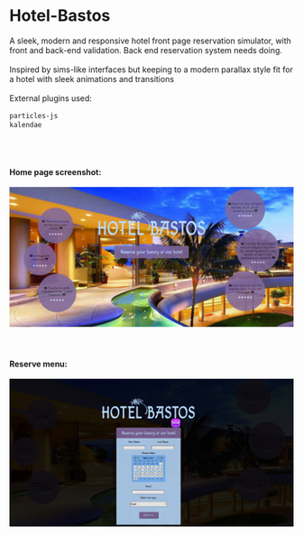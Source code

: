 # Hotel-Bastos
A sleek, modern and responsive hotel front page reservation simulator, with front and back-end validation.
Back end reservation system needs doing.
<br>
<br>
Inspired by sims-like interfaces but keeping to a modern parallax style fit for a hotel with sleek animations and transitions
<br><br>
External plugins used:
<br>
```
particles-js
kalendae
```

<br><br>
#### Home page screenshot:
![alt text](screenshots/home.jpg?raw=true "Screenshot")
<br>
<br><br>
#### Reserve menu:
![alt text](screenshots/reserve.jpg?raw=true "Screenshot")

